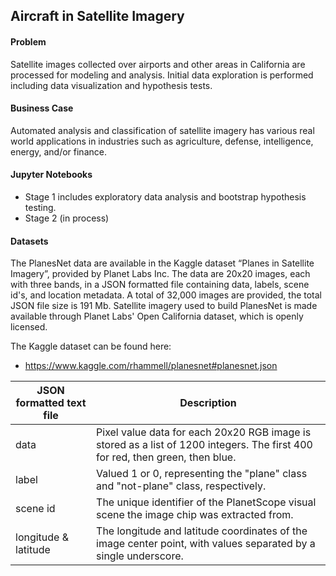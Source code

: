 ## Aircraft in Satellite Imagery

#### Problem
Satellite images collected over airports and other areas in California are processed for modeling and analysis. Initial data exploration is performed including data visualization and hypothesis tests.

#### Business Case
Automated analysis and classification of satellite imagery has various real world applications in industries such as agriculture, defense, intelligence, energy, and/or finance. 

#### Jupyter Notebooks
* Stage 1 includes exploratory data analysis and bootstrap hypothesis testing.
* Stage 2 (in process)

#### Datasets
The PlanesNet data are available in the Kaggle dataset “Planes in Satellite Imagery”, provided by Planet Labs Inc. The data are 20x20 images, each with three bands, in a JSON formatted file containing data, labels, scene id's, and location metadata. A total of 32,000 images are provided, the total JSON file size is 191 Mb. Satellite imagery used to build PlanesNet is made available through Planet Labs' Open California dataset, which is openly licensed.

The Kaggle dataset can be found here:
* https://www.kaggle.com/rhammell/planesnet#planesnet.json


| JSON formatted text file | Description                                                                                                                   |
|--------------------------|-------------------------------------------------------------------------------------------------------------------------------|
| data                     | Pixel value data for each 20x20 RGB image is stored as a list of 1200 integers. The first 400 for red, then green, then blue. |
| label                    | Valued 1 or 0, representing the "plane" class and "not-plane" class, respectively.                                            |
| scene id                 | The unique identifier of the PlanetScope visual scene the image chip was extracted from.                                      |
| longitude & latitude     | The longitude and latitude coordinates of the image center point, with values separated by a single underscore.               |


